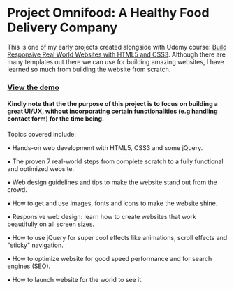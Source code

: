 # Project Omnifood: A Healthy Food Delivery Company
This is one of my early projects created alongside with Udemy course: [Build Responsive Real World Websites with HTML5 and CSS3](https://www.udemy.com/course/design-and-develop-a-killer-website-with-html5-and-css3/). Although there are many templates out there we can use for building amazing websites, I have learned so much from building the website from scratch.

### [View the demo](https://adoring-gates-0dca68.netlify.com/#)

#### Kindly note that the the purpose of this project is to focus on building a great UI/UX, without incorporating certain functionalities (e.g handling contact form) for the time being.

Topics covered include:

• Hands-on web development with HTML5, CSS3 and some jQuery.

• The proven 7 real-world steps from complete scratch to a fully functional and optimized website.

• Web design guidelines and tips to make the website stand out from the crowd.

• How to get and use images, fonts and icons to make the website shine.

• Responsive web design: learn how to create websites that work beautifully on all screen sizes.

• How to use jQuery for super cool effects like animations, scroll effects and "sticky" navigation.

• How to optimize website for good speed performance and for search engines (SEO).

• How to launch website for the world to see it.
